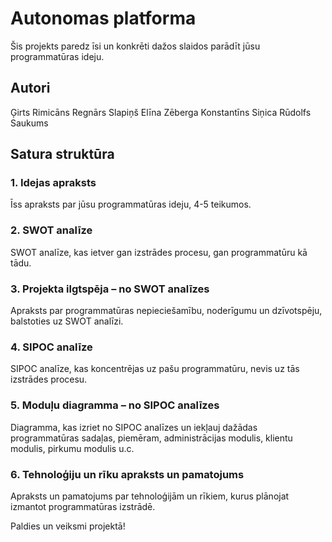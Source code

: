 # Autonomas platforma

Šis projekts paredz īsi un konkrēti dažos slaidos parādīt jūsu programmatūras ideju. 

## Autori
Ģirts Rimicāns
Regnārs Slapiņš
Elīna Zēberga
Konstantīns Siņica
Rūdolfs Saukums

## Satura struktūra

### 1. Idejas apraksts
Īss apraksts par jūsu programmatūras ideju, 4-5 teikumos.

### 2. SWOT analīze
SWOT analīze, kas ietver gan izstrādes procesu, gan programmatūru kā tādu.

### 3. Projekta ilgtspēja – no SWOT analīzes
Apraksts par programmatūras nepieciešamību, noderīgumu un dzīvotspēju, balstoties uz SWOT analīzi.

### 4. SIPOC analīze
SIPOC analīze, kas koncentrējas uz pašu programmatūru, nevis uz tās izstrādes procesu.

### 5. Moduļu diagramma – no SIPOC analīzes
Diagramma, kas izriet no SIPOC analīzes un iekļauj dažādas programmatūras sadaļas, piemēram, administrācijas modulis, klientu modulis, pirkumu modulis u.c.

### 6. Tehnoloģiju un rīku apraksts un pamatojums
Apraksts un pamatojums par tehnoloģijām un rīkiem, kurus plānojat izmantot programmatūras izstrādē.

Paldies un veiksmi projektā!
